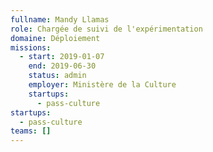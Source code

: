 ```yaml
---
fullname: Mandy Llamas
role: Chargée de suivi de l'expérimentation
domaine: Déploiement
missions:
  - start: 2019-01-07
    end: 2019-06-30
    status: admin
    employer: Ministère de la Culture
    startups:
      - pass-culture
startups:
  - pass-culture
teams: []
---
```

